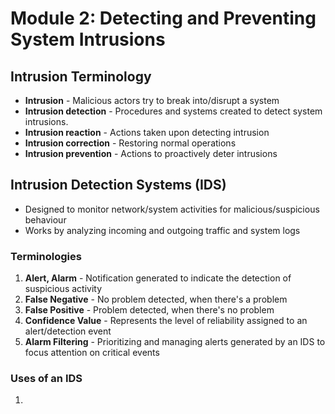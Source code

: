 # Module 2: Detecting and Preventing System Intrusions
## Intrusion Terminology
- **Intrusion** - Malicious actors try to break into/disrupt a system
- **Intrusion detection** - Procedures and systems created to detect system intrusions.
- **Intrusion reaction** - Actions taken upon detecting intrusion
- **Intrusion correction** - Restoring normal operations
- **Intrusion prevention** - Actions to proactively deter intrusions

## Intrusion Detection Systems (IDS)
- Designed to monitor network/system activities for malicious/suspicious behaviour
- Works by analyzing incoming and outgoing traffic and system logs
### Terminologies
1. **Alert, Alarm** - Notification generated to indicate the detection of suspicious activity
2. **False Negative** - No problem detected, when there's a problem
3. **False Positive** - Problem detected, when there's no problem
4. **Confidence Value** - Represents the level of reliability assigned to an alert/detection event
5. **Alarm Filtering** - Prioritizing and managing alerts generated by an IDS to focus attention on critical events

### Uses of an IDS
1. 